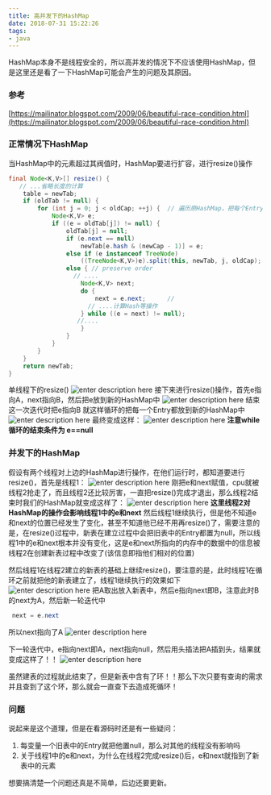 ```yaml
---
title: 高并发下的HashMap
date: 2018-07-31 15:22:26
tags:
- java
---
```


HashMap本身不是线程安全的，所以高并发的情况下不应该使用HashMap，但是这里还是看了一下HashMap可能会产生的问题及其原因。

<!-- more -->

### 参考 
[https://mailinator.blogspot.com/2009/06/beautiful-race-condition.html](https://mailinator.blogspot.com/2009/06/beautiful-race-condition.html)


### 正常情况下HashMap
当HashMap中的元素超过其阀值时，HashMap要进行扩容，进行resize()操作

``` java
final Node<K,V>[] resize() {
   // ...省略长度的计算
    table = newTab;
	if (oldTab != null) {
		for (int j = 0; j < oldCap; ++j) {  // 遍历原HashMap，把每个Entry放到新的HashMap中
			Node<K,V> e;
			if ((e = oldTab[j]) != null) {
				oldTab[j] = null;
				if (e.next == null)
					newTab[e.hash & (newCap - 1)] = e;
				else if (e instanceof TreeNode)
					((TreeNode<K,V>)e).split(this, newTab, j, oldCap);
				else { // preserve order
				  // ....
					Node<K,V> next;
					do {
						next = e.next;      // 
					  // ....计算Hash等操作
					} while ((e = next) != null);
				   //....
					}
				}
			}
		}
	}
	return newTab;
}
```
单线程下的resize()
![enter description here](/images/2018-07-31/originalmap1.gif)
接下来进行resize()操作，首先e指向A，next指向B，然后把e放到新的HashMap中
![enter description here](/images/2018-07-31/iteration1.gif)
结束这一次迭代时把e指向B
就这样循环的把每一个Entry都放到新的HashMap中
![enter description here](/images/2018-07-31/iteration2.gif)
最终变成这样：
![enter description here](/images/2018-07-31/iteration3.gif)
**注意while循环的结束条件为 e==null**

### 并发下的HashMap
假设有两个线程对上边的HashMap进行操作，在他们运行时，都知道要进行resize()，首先是线程1：
![enter description here](/images/2018-07-31/e1next1.gif)
刚把e和next赋值，cpu就被线程2抢走了，而且线程2还比较厉害，一直把resize()完成才退出，那么线程2结束时我们的HashMap就变成这样了：
![enter description here](/images/2018-07-31/thread2done.gif)
**这里线程2对HashMap的操作会影响线程1中的e和next**
然后线程1继续执行，但是他不知道e和next的位置已经发生了变化，甚至不知道他已经不用再resize()了，需要注意的是，在resize()过程中，新表在建立过程中会把旧表中的Entry都置为null，所以线程1中的e和next根本并没有变化，这是e和next所指向的内存中的数据中的信息被线程2在创建新表过程中改变了(该信息即指他们相对的位置)

然后线程1在线程2建立的新表的基础上继续resize()，要注意的是，此时线程1在循环之前就把他的新表建立了，线程1继续执行的效果如下
![enter description here](/images/2018-07-31/thread1-2.gif)
把A取出放入新表中，然后e指向next即B，注意此时B的next为A，然后新一轮迭代中

``` java
 next = e.next
```
所以next指向了A
![enter description here](/images/2018-07-31/thread1-3.gif)

下一轮迭代中，e指向next即A，next指向null，然后用头插法把A插到头，结果就变成这样了！！
![enter description here](/images/2018-07-31/thread1-4.gif)

虽然建表的过程就此结束了，但是新表中含有了环！！那么下次只要有查询的需求并且查到了这个环，那么就会一直查下去造成死循环！

### 问题
说起来是这个道理，但是在看源码时还是有一些疑问：

 1. 每变量一个旧表中的Entry就把他置null，那么对其他的线程没有影响吗
 2. 关于线程1中的e和next，为什么在线程2完成resize()后，e和next就指到了新表中的元素

想要搞清楚一个问题还真是不简单，后边还要更新。

